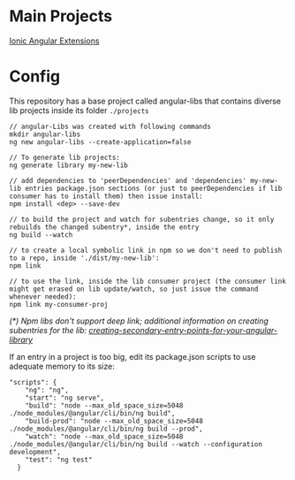 # Main Projects

[Ionic Angular Extensions](./projects/ionic-angular-ext)

# Config

This repository has a base project called angular-libs that contains diverse lib projects inside its folder `./projects`

```
// angular-Libs was created with following commands
mkdir angular-libs
ng new angular-libs --create-application=false

// To generate lib projects:
ng generate library my-new-lib

// add dependencies to 'peerDependencies' and 'dependencies' my-new-lib entries package.json sections (or just to peerDependencies if lib consumer has to install them) then issue install:
npm install <dep> --save-dev

// to build the project and watch for subentries change, so it only rebuilds the changed subentry*, inside the entry
ng build --watch

// to create a local symbolic link in npm so we don't need to publish to a repo, inside './dist/my-new-lib':
npm link

// to use the link, inside the lib consumer project (the consumer link might get erased on lib update/watch, so just issue the command whenever needed):
npm link my-consumer-proj
```
_(*) Npm libs don't support deep link; additional information on creating subentries for the lib: [creating-secondary-entry-points-for-your-angular-library](https://medium.com/tunaiku-tech/creating-secondary-entry-points-for-your-angular-library-1d5c0e95600a)_


If an entry in a project is too big, edit its package.json scripts to use adequate memory to its size:

```
"scripts": {
    "ng": "ng",
    "start": "ng serve",
    "build": "node --max_old_space_size=5048 ./node_modules/@angular/cli/bin/ng build",
    "build-prod": "node --max_old_space_size=5048 ./node_modules/@angular/cli/bin/ng build --prod",
    "watch": "node --max_old_space_size=5048 ./node_modules/@angular/cli/bin/ng build --watch --configuration development",
    "test": "ng test"
  }
```
